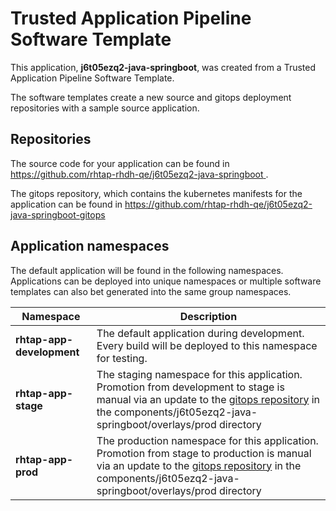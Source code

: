 # Trusted Application Pipeline Software Template

This application, **j6t05ezq2-java-springboot**, was created from a Trusted Application Pipeline Software Template.

The software templates create a new source and gitops deployment repositories with a sample source application. 

## Repositories

The source code for your application can be found in [https://github.com/rhtap-rhdh-qe/j6t05ezq2-java-springboot ](https://github.com/rhtap-rhdh-qe/j6t05ezq2-java-springboot ).
 
The gitops repository, which contains the kubernetes manifests for the application can be found in 
[https://github.com/rhtap-rhdh-qe/j6t05ezq2-java-springboot-gitops ](https://github.com/rhtap-rhdh-qe/j6t05ezq2-java-springboot-gitops ) 

## Application namespaces 

The default application will be found in the following namespaces. Applications can be deployed into unique namespaces or multiple software templates can also bet generated into the same group namespaces.  

|  Namespace   |  Description   |  
| -------- | -------- |   
| **rhtap-app-development** | The default application during development. Every build will be deployed to this namespace for testing. | 
| **rhtap-app-stage** | The staging namespace for this application. Promotion from development to stage is manual via an update to the [gitops repository](https://github.com/rhtap-rhdh-qe/j6t05ezq2-java-springboot-gitops ) in the components/j6t05ezq2-java-springboot/overlays/prod directory |  
| **rhtap-app-prod** | The production namespace for this application. Promotion from stage to production is manual via an update to the [gitops repository](https://github.com/rhtap-rhdh-qe/j6t05ezq2-java-springboot-gitops ) in the components/j6t05ezq2-java-springboot/overlays/prod directory | 